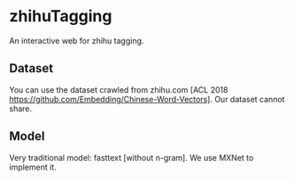 # zhihuTagging
An interactive web for zhihu tagging. 

## Dataset
You can use the dataset crawled from zhihu.com [ACL 2018 https://github.com/Embedding/Chinese-Word-Vectors].
Our dataset cannot share.

## Model
Very traditional model: fasttext [without n-gram].
We use MXNet to implement it.
